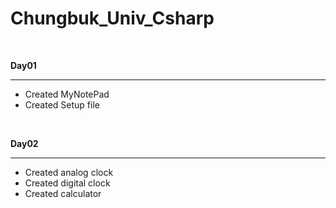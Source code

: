 # Chungbuk_Univ_Csharp
<br>

**Day01**

---

- Created MyNotePad
- Created Setup file

<br>

**Day02**

---

- Created analog clock
- Created digital clock
- Created calculator

<br>

